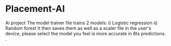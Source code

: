 # Placement-AI
Ai project
The model trainer file trains 2 models:
i) Logistic regression 
ii) Random forest 
It then saves them as well as a scaler file in the user's device, please select the model you feel is more accurate in 8ts predictions.
.
